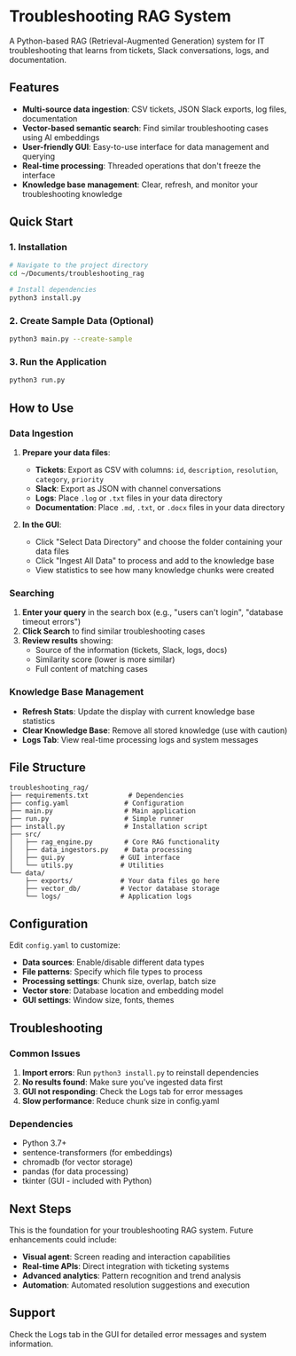 # Troubleshooting RAG System

A Python-based RAG (Retrieval-Augmented Generation) system for IT troubleshooting that learns from tickets, Slack conversations, logs, and documentation.

## Features

- **Multi-source data ingestion**: CSV tickets, JSON Slack exports, log files, documentation
- **Vector-based semantic search**: Find similar troubleshooting cases using AI embeddings
- **User-friendly GUI**: Easy-to-use interface for data management and querying
- **Real-time processing**: Threaded operations that don't freeze the interface
- **Knowledge base management**: Clear, refresh, and monitor your troubleshooting knowledge

## Quick Start

### 1. Installation

```bash
# Navigate to the project directory
cd ~/Documents/troubleshooting_rag

# Install dependencies
python3 install.py
```

### 2. Create Sample Data (Optional)

```bash
python3 main.py --create-sample
```

### 3. Run the Application

```bash
python3 run.py
```

## How to Use

### Data Ingestion

1. **Prepare your data files**:
   - **Tickets**: Export as CSV with columns: `id`, `description`, `resolution`, `category`, `priority`
   - **Slack**: Export as JSON with channel conversations
   - **Logs**: Place `.log` or `.txt` files in your data directory
   - **Documentation**: Place `.md`, `.txt`, or `.docx` files in your data directory

2. **In the GUI**:
   - Click "Select Data Directory" and choose the folder containing your data files
   - Click "Ingest All Data" to process and add to the knowledge base
   - View statistics to see how many knowledge chunks were created

### Searching

1. **Enter your query** in the search box (e.g., "users can't login", "database timeout errors")
2. **Click Search** to find similar troubleshooting cases
3. **Review results** showing:
   - Source of the information (tickets, Slack, logs, docs)
   - Similarity score (lower is more similar)
   - Full content of matching cases

### Knowledge Base Management

- **Refresh Stats**: Update the display with current knowledge base statistics
- **Clear Knowledge Base**: Remove all stored knowledge (use with caution)
- **Logs Tab**: View real-time processing logs and system messages

## File Structure

```
troubleshooting_rag/
├── requirements.txt          # Dependencies
├── config.yaml              # Configuration
├── main.py                  # Main application
├── run.py                   # Simple runner
├── install.py               # Installation script
├── src/
│   ├── rag_engine.py        # Core RAG functionality
│   ├── data_ingestors.py    # Data processing
│   ├── gui.py              # GUI interface
│   └── utils.py            # Utilities
└── data/
    ├── exports/            # Your data files go here
    ├── vector_db/          # Vector database storage
    └── logs/               # Application logs
```

## Configuration

Edit `config.yaml` to customize:

- **Data sources**: Enable/disable different data types
- **File patterns**: Specify which file types to process
- **Processing settings**: Chunk size, overlap, batch size
- **Vector store**: Database location and embedding model
- **GUI settings**: Window size, fonts, themes

## Troubleshooting

### Common Issues

1. **Import errors**: Run `python3 install.py` to reinstall dependencies
2. **No results found**: Make sure you've ingested data first
3. **GUI not responding**: Check the Logs tab for error messages
4. **Slow performance**: Reduce chunk size in config.yaml

### Dependencies

- Python 3.7+
- sentence-transformers (for embeddings)
- chromadb (for vector storage)
- pandas (for data processing)
- tkinter (GUI - included with Python)

## Next Steps

This is the foundation for your troubleshooting RAG system. Future enhancements could include:

- **Visual agent**: Screen reading and interaction capabilities
- **Real-time APIs**: Direct integration with ticketing systems
- **Advanced analytics**: Pattern recognition and trend analysis
- **Automation**: Automated resolution suggestions and execution

## Support

Check the Logs tab in the GUI for detailed error messages and system information.
